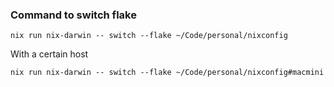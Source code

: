 ### Command to switch flake

```
nix run nix-darwin -- switch --flake ~/Code/personal/nixconfig
```
With a certain host

```
nix run nix-darwin -- switch --flake ~/Code/personal/nixconfig#macmini
```
